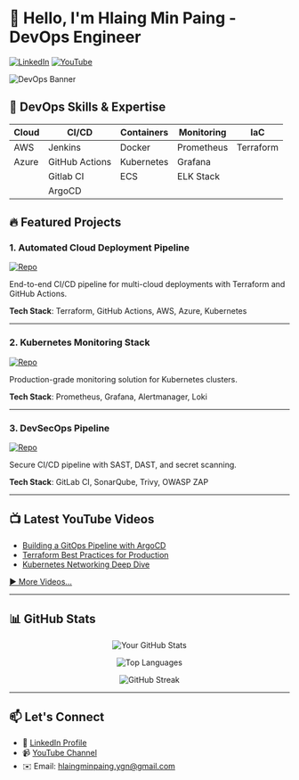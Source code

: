 # 👋 Hello, I'm Hlaing Min Paing - DevOps Engineer

[![LinkedIn](https://img.shields.io/badge/LinkedIn-0077B5?style=for-the-badge&logo=linkedin&logoColor=white)](https://www.linkedin.com/in/hlaing_min_paing/)
[![YouTube](https://img.shields.io/badge/YouTube-FF0000?style=for-the-badge&logo=youtube&logoColor=white)](https://www.youtube.com/@myanmartechacademy)

![DevOps Banner](https://github.com/hlaingminpaing/hlaingminpaing/blob/main/assets/devops-banner.png?raw=true)

## 🚀 DevOps Skills & Expertise

<div align="center">
  
| **Cloud** | **CI/CD** | **Containers** | **Monitoring** | **IaC** |
|-----------|-----------|----------------|----------------|---------|
| AWS       | Jenkins   | Docker         | Prometheus     | Terraform |
| Azure     | GitHub Actions | Kubernetes    | Grafana       |        |
|           | Gitlab CI | ECS            | ELK Stack      |          |
|           | ArgoCD    |                |                |  |        

</div>

## 🔥 Featured Projects

### 1. **Automated Cloud Deployment Pipeline**
[![Repo](https://img.shields.io/badge/Repo-View-181717?style=for-the-badge&logo=github)](https://github.com/yourusername/cloud-deployment-pipeline)

End-to-end CI/CD pipeline for multi-cloud deployments with Terraform and GitHub Actions.

**Tech Stack**: Terraform, GitHub Actions, AWS, Azure, Kubernetes

---

### 2. **Kubernetes Monitoring Stack**
[![Repo](https://img.shields.io/badge/Repo-View-181717?style=for-the-badge&logo=github)](https://github.com/yourusername/k8s-monitoring)

Production-grade monitoring solution for Kubernetes clusters.

**Tech Stack**: Prometheus, Grafana, Alertmanager, Loki

---

### 3. **DevSecOps Pipeline**
[![Repo](https://img.shields.io/badge/Repo-View-181717?style=for-the-badge&logo=github)](https://github.com/yourusername/devsecops-pipeline)

Secure CI/CD pipeline with SAST, DAST, and secret scanning.

**Tech Stack**: GitLab CI, SonarQube, Trivy, OWASP ZAP

---

## 📺 Latest YouTube Videos

<!-- YOUTUBE:START -->
- [Building a GitOps Pipeline with ArgoCD](https://youtu.be/example1)
- [Terraform Best Practices for Production](https://youtu.be/example2)
- [Kubernetes Networking Deep Dive](https://youtu.be/example3)
<!-- YOUTUBE:END -->

[▶ More Videos...](https://youtube.com/yourchannel)

---

## 📊 GitHub Stats

<div align="center">
  
![Your GitHub Stats](https://github-readme-stats.vercel.app/api?username=hlaingminpaing&show_icons=true&theme=radical)

![Top Languages](https://github-readme-stats.vercel.app/api/top-langs/?username=hlaingminpaing&layout=compact&theme=radical)

![GitHub Streak](https://github-readme-streak-stats.herokuapp.com/?user=hlaingminpaing&theme=radical)

</div>

---

## 📫 Let's Connect

- 💼 [LinkedIn Profile](https://www.linkedin.com/in/hlaing_min_paing/)
- 📹 [YouTube Channel](https://www.youtube.com/@myanmartechacademy)
- ✉️ Email: hlaingminpaing.ygn@gmail.com

<!-- <div align="center">
  
![Visitor Count](https://komarev.com/ghpvc/?username=hlaingminpaing&label=Profile%20Views&color=blueviolet&style=flat)

</div> -->
